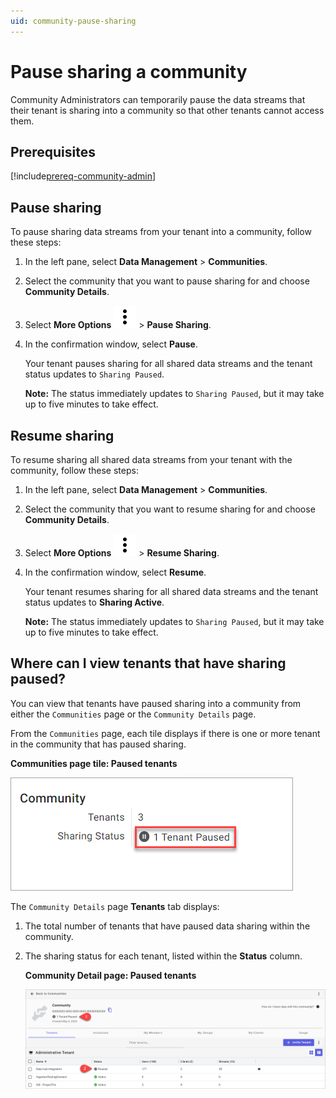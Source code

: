 ```yaml
---
uid: community-pause-sharing
---
```


# Pause sharing a community

Community Administrators can temporarily pause the data streams that their tenant is sharing into a community so that other tenants cannot access them.

## Prerequisites

[!include[prereq-community-admin](includes/prereq-community-admin.md)]

## Pause sharing

To pause sharing data streams from your tenant into a community, follow these steps:

1. In the left pane, select **Data Management** > **Communities**.

1. Select the community that you want to pause sharing for and choose **Community Details**.

1. Select **More Options** ![More Options](../_icons/default/dots-vertical.svg) > **Pause Sharing**.

1. In the confirmation window, select **Pause**.

	Your tenant pauses sharing for all shared data streams and the tenant status updates to `Sharing Paused`.

	**Note:** The status immediately updates to `Sharing Paused`, but it may take up to five minutes to take effect.

## Resume sharing

To resume sharing all shared data streams from your tenant with the community, follow these steps:

1. In the left pane, select **Data Management** > **Communities**.

1. Select the community that you want to resume sharing for and choose **Community Details**.

1. Select **More Options** ![More Options](../_icons/default/dots-vertical.svg) > **Resume Sharing**.

1. In the confirmation window, select **Resume**.

	Your tenant resumes sharing for all shared data streams and the tenant status updates to **Sharing Active**.

	**Note:** The status immediately updates to `Sharing Paused`, but it may take up to five minutes to take effect.

## Where can I view tenants that have sharing paused?

You can view that tenants have paused sharing into a community from either the `Communities` page or the `Community Details` page.

From the `Communities` page, each tile displays if there is one or more tenant in the community that has paused sharing.

**Communities page tile: Paused tenants**

![Communities page tile: Paused tenants](images/pause-tile.png)

The `Community Details` page **Tenants** tab displays:

1. The total number of tenants that have paused data sharing within the community.

1. The sharing status for each tenant, listed within the **Status** column.

	**Community Detail page: Paused tenants**

	![Community Details page: Paused tenants](images/community-details-pause.png)